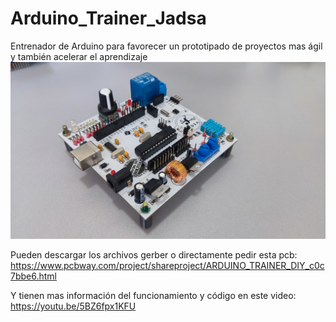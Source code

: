 # Arduino_Trainer_Jadsa
Entrenador de Arduino para favorecer un prototipado de proyectos mas ágil y también acelerar el aprendizaje
![ESP Board Picture](Trainer.jpg)

Pueden descargar los archivos gerber o directamente pedir esta pcb: 
https://www.pcbway.com/project/shareproject/ARDUINO_TRAINER_DIY_c0c7bbe6.html

Y tienen mas información del funcionamiento y código en este video: 
https://youtu.be/5BZ6fpx1KFU
